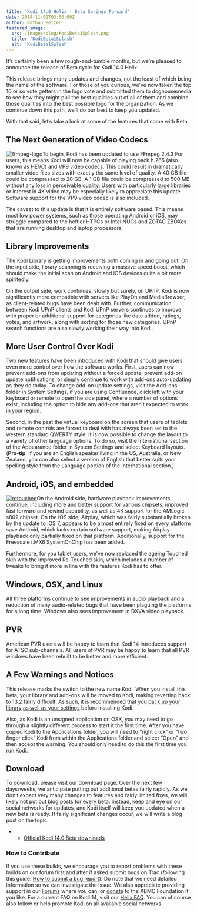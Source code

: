 ```yaml
---
title: 'Kodi 14.0 Helix - Beta Springs Forward'
date: 2014-11-02T03:00:00Z
author: Nathan Betzen
featured_image:
  src: /images/blog/KodiBeta1Splash.png
  title: 'KodiBeta1Splash'
  alt: 'KodiBeta1Splash'
---
```

It’s certainly been a few rough-and-tumble months, but we’re pleased to announce the release of Beta cycle for Kodi 14.0 Helix.

 This release brings many updates and changes, not the least of which being the name of the software. For those of you curious, we’ve now taken the top 10 or so vote getters in the logo vote and submitted them to doghousemedia to see how they might pull the best qualities out of all of them and combine those qualities into the best possible logo for the organization. As we continue down this path, we’ll do our best to keep you updated.

 With that said, let’s take a look at some of the features that come with Beta.

 The Next Generation of Video Codecs
-----------------------------------

 ![ffmpeg-logo](/sites/default/files/uploads/ffmpeg-logo-300x75.png)To begin, Kodi has been updated to use FFmpeg 2.4.3 For users, this means Kodi will now be capable of playing back h.265 (also known as HEVC) and VP9 video codecs. This could result in dramatically smaller video files sizes with exactly the same level of quality. A 40 GB file could be compressed to 20 GB. A 1 GB file could be compressed to 500 MB without any loss in perceivable quality. Users with particularly large libraries or interest in 4K video may be especially likely to appreciate this update. Software support for the VP9 video codec is also included.

 The caveat to this update is that it is entirely software based. This means most low power systems, such as those operating Android or iOS, may struggle compared to the heftier HTPCs or Intel NUCs and ZOTAC ZBOXes that are running desktop and laptop processors.

 Library Improvements
--------------------

 The Kodi Library is getting improvements both coming in and going out. On the input side, library scanning is receiving a massive speed boost, which should make the initial scan on Android and iOS devices quite a bit more spiritedly.

 On the output side, work continues, slowly but surely, on UPnP. Kodi is now significantly more compatible with servers like PlayOn and MediaBrowser, as client-related bugs have been dealt with. Further, communication between Kodi UPnP clients and Kodi UPnP servers continues to improve with proper or additional support for categories like date added, ratings, votes, and artwork, along with sorting for those new categories. UPnP search functions are also slowly working their way into Kodi.

 More User Control Over Kodi
---------------------------

 Two new features have been introduced with Kodi that should give users even more control over how the software works. First, users can now prevent add-ons from updating without a forced update, prevent add-on update notifications, or simply continue to work with add-ons auto-updating as they do today. To change add-on update settings, visit the Add-ons folder in System Settings, if you are using Confluence, click left with your keyboard or remote to open the side panel, where a number of options exist, including the option to hide any add-ons that aren’t expected to work in your region.

 Second, in the past the virtual keyboard on the screen that users of tablets and remote controls are forced to deal with has always been set to the western standard QWERTY style. It is now possible to change the layout to a variety of other language options. To do so, visit the International section of the Appearance folder in System Settings and select Keyboard layouts. (**Pro-tip**: If you are an English speaker living in the US, Australia, or New Zealand, you can also select a version of English that better suits your spelling style from the Language portion of the International section.)

 Android, iOS, and embedded
--------------------------

 [![retouched](/sites/default/files/uploads/retouched.png)](/sites/default/files/uploads/retouched.png)On the Android side, hardware playback improvements continue, including more and better support for various chipsets, improved fast forward and rewind capability, as well as 4K support for the AMLogic s802 chipset. On the iOS side, Airplay, which was fairly substantially broken by the update to iOS 7, appears to be almost entirely fixed on every platform save Android, which lacks certain software support, making Airplay playback only partially fixed on that platform. Additionally, support for the Freescale i.MX6 SystemOnChip has been added.

 Furthermore, for you tablet users, we’ve now replaced the ageing Touched skin with the improved Re-Touched skin, which includes a number of tweaks to bring it more in line with the features Kodi has to offer.

 Windows, OSX, and Linux
-----------------------

 All three platforms continue to see improvements in audio playback and a reduction of many audio-related bugs that have been plaguing the platforms for a long time. Windows also sees improvement in DXVA video playback.

 PVR
---

 American PVR users will be happy to learn that Kodi 14 introduces support for ATSC sub-channels. All users of PVR may be happy to learn that all PVR windows have been rebuilt to be better and more efficient.

 A Few Warnings and Notices
--------------------------

 This release marks the switch to the new name Kodi. When you install this beta, your library and add-ons will be moved to Kodi, making reverting back to 13.2 fairly difficult. As such, it is recommended that you [back up your library](https://kodi.wiki/view/HOW-TO:Backup_the_library "How to backup the library") [as well as your settings](https://kodi.wiki/view/Backing_up_XBMC) before installing Kodi.

 Also, as Kodi is an unsigned application on OSX, you may need to go through a slightly different process to start it the first time. After you have copied Kodi to the Applications folder, you will need to “right click” or “two finger click” Kodi from within the Applications folder and select “Open” and then accept the warning. You should only need to do this the first time you run Kodi.

  Download
--------

 To download, please visit our download page. Over the next few days/weeks, we anticipate putting out additional betas fairly rapidly. As we don’t expect very many changes to features and fairly limited fixes, we will likely not put out blog posts for every beta. Instead, keep and eye on our social networks for updates, and Kodi itself will keep you updated when a new beta is ready. If fairly significant changes occur, we will write a blog post on the topic.

 
 * * [Official Kodi 14.0 Beta downloads](https://kodi.wiki/download/)
 
 ### How to Contribute

 If you use these builds, we encourage you to report problems with these builds on our forum first and after if asked submit bugs on Trac (following this guide: [How to submit a bug report](https://kodi.wiki/view/HOW-TO:Submit_a_bug_report)). Do note that we need detailed information so we can investigate the issue. We also appreciate providing support in our [Forums](https://forum.kodi.tv/ "XBMC Forums") where you can, or [donate](https://kodi.wiki/contribute/donate/ "XBMC Foundation Donations") to the XBMC Foundation if you like. For a current FAQ on Kodi 14, visit our [Helix FAQ](https://kodi.wiki/view/Kodi_v14_(Helix)_FAQ). You can of course also follow or help promote Kodi on all available social networks.

 